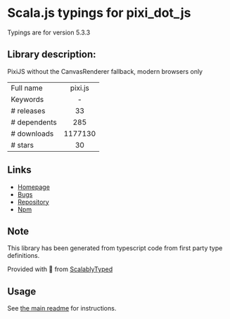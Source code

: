 
# Scala.js typings for pixi_dot_js

Typings are for version 5.3.3

## Library description:
PixiJS without the CanvasRenderer fallback, modern browsers only

|                    |                 |
| ------------------ | :-------------: |
| Full name          | pixi.js |
| Keywords           | - |
| # releases         | 33 |
| # dependents       | 285 |
| # downloads        | 1177130 |
| # stars            | 30 |

## Links
- [Homepage](http://www.pixijs.com/)
- [Bugs](https://github.com/pixijs/pixi.js/issues)
- [Repository](https://github.com/pixijs/pixi.js)
- [Npm](https://www.npmjs.com/package/pixi.js)
    


## Note
This library has been generated from typescript code from first party type definitions.

Provided with :purple_heart: from [ScalablyTyped](https://github.com/oyvindberg/ScalablyTyped)

## Usage
See [the main readme](../../readme.md) for instructions.



